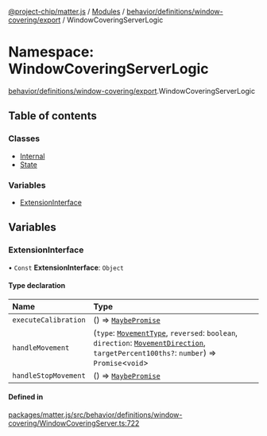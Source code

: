 [@project-chip/matter.js](../README.md) / [Modules](../modules.md) / [behavior/definitions/window-covering/export](behavior_definitions_window_covering_export.md) / WindowCoveringServerLogic

# Namespace: WindowCoveringServerLogic

[behavior/definitions/window-covering/export](behavior_definitions_window_covering_export.md).WindowCoveringServerLogic

## Table of contents

### Classes

- [Internal](../classes/behavior_definitions_window_covering_export.WindowCoveringServerLogic.Internal.md)
- [State](../classes/behavior_definitions_window_covering_export.WindowCoveringServerLogic.State.md)

### Variables

- [ExtensionInterface](behavior_definitions_window_covering_export.WindowCoveringServerLogic.md#extensioninterface)

## Variables

### ExtensionInterface

• `Const` **ExtensionInterface**: `Object`

#### Type declaration

| Name | Type |
| :------ | :------ |
| `executeCalibration` | () => [`MaybePromise`](util_export.md#maybepromise) |
| `handleMovement` | (`type`: [`MovementType`](../enums/behavior_definitions_window_covering_export.MovementType.md), `reversed`: `boolean`, `direction`: [`MovementDirection`](../enums/behavior_definitions_window_covering_export.MovementDirection.md), `targetPercent100ths?`: `number`) => `Promise`\<`void`\> |
| `handleStopMovement` | () => [`MaybePromise`](util_export.md#maybepromise) |

#### Defined in

[packages/matter.js/src/behavior/definitions/window-covering/WindowCoveringServer.ts:722](https://github.com/project-chip/matter.js/blob/904d0c9b952b91f28a21803759c5e5c66ee4d272/packages/matter.js/src/behavior/definitions/window-covering/WindowCoveringServer.ts#L722)

